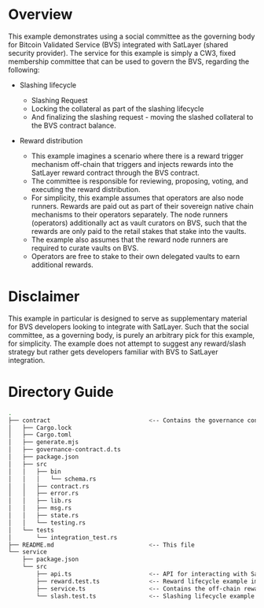 # Overview

This example demonstrates using a social committee as the governing body for Bitcoin Validated Service (BVS) integrated with SatLayer (shared security provider).
The service for this example is simply a CW3, fixed membership committee that can be used to govern the BVS, regarding the following:

- Slashing lifecycle

  - Slashing Request
  - Locking the collateral as part of the slashing lifecycle
  - And finalizing the slashing request - moving the slashed collateral to the BVS contract balance.

- Reward distribution
  - This example imagines a scenario where there is a reward trigger mechanism off-chain that triggers and injects rewards into the SatLayer reward contract
    through the BVS contract.
  - The committee is responsible for reviewing, proposing, voting, and executing the reward distribution.
  - For simplicity, this example assumes that operators are also node runners. Rewards are paid out as part of their sovereign native chain mechanisms to their operators separately. The node runners (operators) additionally act as vault curators on BVS, such that the rewards are only paid to the retail stakes that stake into the vaults.
  - The example also assumes that the reward node runners are required to curate vaults on BVS.
  - Operators are free to stake to their own delegated vaults to earn additional rewards.

# Disclaimer

This example in particular is designed to serve as supplementary material for BVS developers looking to integrate with SatLayer. Such that the social committee, as a governing body, is purely an arbitrary pick for this example, for simplicity. The example does not attempt to suggest any reward/slash strategy but rather gets developers familiar with BVS to SatLayer integration.

# Directory Guide

```bash
.
├── contract                            <-- Contains the governance contract code
│   ├── Cargo.lock
│   ├── Cargo.toml
│   ├── generate.mjs
│   ├── governance-contract.d.ts
│   ├── package.json
│   ├── src
│   │   ├── bin
│   │   │   └── schema.rs
│   │   ├── contract.rs
│   │   ├── error.rs
│   │   ├── lib.rs
│   │   ├── msg.rs
│   │   ├── state.rs
│   │   └── testing.rs
│   └── tests
│       └── integration_test.rs
├── README.md                           <-- This file
└── service
    ├── package.json
    └── src
        ├── api.ts                      <-- API for interacting with SatLayer protocol contracts.
        ├── reward.test.ts              <-- Reward lifecycle example implemented as Tests for reward distribution functionality
        ├── service.ts                  <-- Contains the off-chain reward trigger emulation codes.
        └── slash.test.ts               <-- Slashing lifecycle example implemented as Tests for the slashing flow on SatLayer.
```
